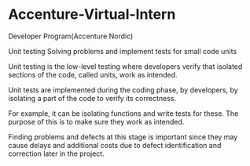 # Accenture-Virtual-Intern
Developer Program(Accenture Nordic)

Unit testing
Solving problems and implement tests for small code units

Unit testing is the low-level testing where developers verify that isolated sections of the code, called units, work as intended.

Unit tests are implemented during the coding phase, by developers, by isolating a part of the code to verify its correctness. 

For example, it can be isolating functions and write tests for these. The purpose of this is to make sure they work as intended. 

Finding problems and defects at this stage is important since they may cause delays and additional costs due to defect identification and correction later in the project.



